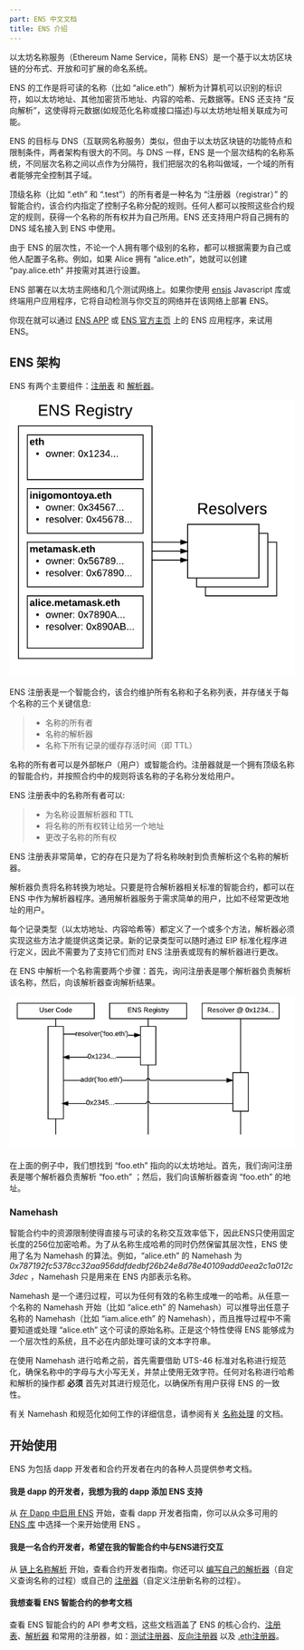 ```yaml
---
part: ENS 中文文档
title: ENS 介绍 
---
```


以太坊名称服务（Ethereum Name Service，简称 ENS）是一个基于以太坊区块链的分布式、开放和可扩展的命名系统。

ENS 的工作是将可读的名称（比如 “alice.eth”）解析为计算机可以识别的标识符，如以太坊地址、其他加密货币地址、内容的哈希、元数据等。ENS 还支持 “反向解析”，这使得将元数据(如规范化名称或接口描述)与以太坊地址相关联成为可能。

ENS 的目标与 DNS（互联网名称服务）类似，但由于以太坊区块链的功能特点和限制条件，两者架构有很大的不同。与 DNS 一样，ENS 是一个层次结构的名称系统，不同层次名称之间以点作为分隔符，我们把层次的名称叫做域，一个域的所有者能够完全控制其子域。

顶级名称（比如 “.eth” 和 “.test”）的所有者是一种名为 “注册器（registrar）” 的智能合约，该合约内指定了控制子名称分配的规则。任何人都可以按照这些合约规定的规则，获得一个名称的所有权并为自己所用。ENS 还支持用户将自己拥有的 DNS 域名接入到 ENS 中使用。

由于 ENS 的层次性，不论一个人拥有哪个级别的名称，都可以根据需要为自己或他人配置子名称。例如，如果 Alice 拥有 “alice.eth”，她就可以创建 “pay.alice.eth” 并按需对其进行设置。

ENS 部署在以太坊主网络和几个测试网络上。如果你使用 [ensjs](https://www.npmjs.com/package/@ensdomains/ensjs) Javascript 库或终端用户应用程序，它将自动检测与你交互的网络并在该网络上部署 ENS。

你现在就可以通过 [ENS APP](https://app.ens.domains/) 或 [ENS 官方主页](https://ens.domains/) 上的 ENS 应用程序，来试用 ENS。

## ENS 架构

ENS 有两个主要组件：[注册表](contract-api-reference/ens.html) 和 [解析器](contract-api-reference/publicresolver.html)。

![](/images/docs/ens-architecture.png)

ENS 注册表是一个智能合约，该合约维护所有名称和子名称列表，并存储关于每个名称的三个关键信息:

> * 名称的所有者
> * 名称的解析器
> * 名称下所有记录的缓存存活时间（即 TTL）

名称的所有者可以是外部帐户（用户）或智能合约。注册器就是一个拥有顶级名称的智能合约，并按照合约中的规则将该名称的子名称分发给用户。

ENS 注册表中的名称所有者可以:

> * 为名称设置解析器和 TTL
> * 将名称的所有权转让给另一个地址
> * 更改子名称的所有权

ENS 注册表非常简单，它的存在只是为了将名称映射到负责解析这个名称的解析器。

解析器负责将名称转换为地址。只要是符合解析器相关标准的智能合约，都可以在 ENS 中作为解析器程序。通用解析器服务于需求简单的用户，比如不经常更改地址的用户。

每个记录类型（以太坊地址、内容哈希等）都定义了一个或多个方法，解析器必须实现这些方法才能提供这类记录。新的记录类型可以随时通过 EIP 标准化程序进行定义，因此不需要为了支持它们而对 ENS 注册表或现有的解析器进行更改。

在 ENS 中解析一个名称需要两个步骤：首先，询问注册表是哪个解析器负责解析该名称，然后，向该解析器查询解析结果。

![](/images/docs/ens-resolving.png)

在上面的例子中，我们想找到 “foo.eth” 指向的以太坊地址。首先，我们询问注册表是哪个解析器负责解析 “foo.eth” ；然后，我们向该解析器查询 “foo.eth” 的地址。

### Namehash

智能合约中的资源限制使得直接与可读的名称交互效率低下，因此ENS只使用固定长度的256位加密哈希。为了从名称生成哈希的同时仍然保留其层次性，ENS 使用了名为 Namehash 的算法。例如，“alice.eth” 的 Namehash 为 _0x787192fc5378cc32aa956ddfdedbf26b24e8d78e40109add0eea2c1a012c3dec_ ，Namehash 只是用来在 ENS 内部表示名称。

Namehash 是一个递归过程，可以为任何有效的名称生成唯一的哈希。从任意一个名称的 Namehash 开始（比如 “alice.eth” 的 Namehash）可以推导出任意子名称的 Namehash（比如 “iam.alice.eth” 的 Namehash），而且推导过程中不需要知道或处理 “alice.eth” 这个可读的原始名称。正是这个特性使得 ENS 能够成为一个层次性的系统，且不必在内部处理可读的文本字符串。

在使用 Namehash 进行哈希之前，首先需要借助 UTS-46 标准对名称进行规范化，确保名称中的字母与大小写无关，并禁止使用无效字符。任何对名称进行哈希和解析的操作都 **必须** 首先对其进行规范化，以确保所有用户获得 ENS 的一致性。

有关 Namehash 和规范化如何工作的详细信息，请参阅有关 [名称处理](contract-api-reference/name-processing.html) 的文档。

## 开始使用

ENS 为包括 dapp 开发者和合约开发者在内的各种人员提供参考文档。

#### 我是 dapp 的开发者，我想为我的 dapp 添加 ENS 支持

从 [在 Dapp 中启用 ENS](dapp-developer-guide/ens-enabling-your-dapp.html) 开始，查看 dapp 开发者指南，你可以从众多可用的 [ENS 库](dapp-developer-guide/ens-libraries.html) 中选择一个来开始使用 ENS 。

#### 我是一名合约开发者，希望在我的智能合约中与ENS进行交互

从 [链上名称解析](contract-developer-guide/resolving-names-on-chain.html) 开始，查看合约开发者指南。你还可以 [编写自己的解析器](contract-developer-guide/writing-a-resolver.html)（自定义查询名称的过程）或自己的 [注册器](contract-developer-guide/writing-a-registrar.html)（自定义注册新名称的过程）。

#### 我想查看 ENS 智能合约的参考文档

查看 ENS 智能合约的 API 参考文档，这些文档涵盖了 ENS 的核心合约、[注册表](contract-api-reference/ens.html)、[解析器](contract-api-reference/publicresolver.html) 和常用的注册器，如：[测试注册器](contract-api-reference/testregistrar.html)、[反向注册器](contract-api-reference/reverseregistrar.html) 以及 [.eth注册器](contract-api-reference/eth-permanent-registrar/readme.html)。
